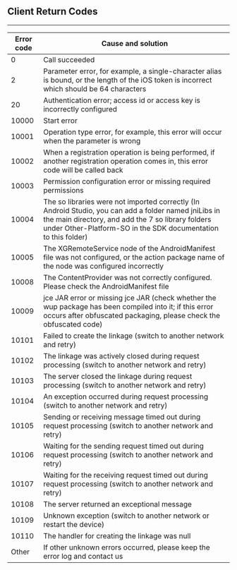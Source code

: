 ﻿## Client Return Codes

<hr>

| Error code | Cause and solution |
|---|---|
| 0 | Call succeeded |
| 2 | Parameter error, for example, a single-character alias is bound, or the length of the iOS token is incorrect which should be 64 characters |
| 20 | Authentication error; access id or access key is incorrectly configured |
| 10000 | Start error |
| 10001 | Operation type error, for example, this error will occur when the parameter is wrong |
| 10002 | When a registration operation is being performed, if another registration operation comes in, this error code will be called back |
| 10003 | Permission configuration error or missing required permissions |
| 10004 | The so libraries were not imported correctly (In Android Studio, you can add a folder named jniLibs in the main directory, and add the 7 so library folders under Other-Platform-SO in the SDK documentation to this folder) |
| 10005 |The XGRemoteService node of the AndroidManifest file was not configured, or the action package name of the node was configured incorrectly |
| 10008 | The ContentProvider was not correctly configured. Please check the AndroidManifest file |
| 10009 | jce JAR error or missing jce JAR (check whether the wup package has been compiled into it; if this error occurs after obfuscated packaging, please check the obfuscated code) |
| 10101 | Failed to create the linkage (switch to another network and retry) |
| 10102 | The linkage was actively closed during request processing (switch to another network and retry) |
| 10103 | The server closed the linkage during request processing (switch to another network and retry) |
| 10104 | An exception occurred during request processing (switch to another network and retry) |
| 10105 | Sending or receiving message timed out during request processing (switch to another network and retry) |
| 10106 | Waiting for the sending request timed out during request processing (switch to another network and retry) |
| 10107 | Waiting for the receiving request timed out during request processing (switch to another network and retry) |
| 10108 | The server returned an exceptional message |
| 10109 | Unknown exception (switch to another network or restart the device) |
| 10110 | The handler for creating the linkage was null |
| Other | If other unknown errors occurred, please keep the error log and contact us |
